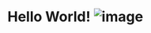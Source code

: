 # Hello World! ![image](https://github.com/user-attachments/assets/eabfa5f4-6b60-4228-97e1-dd37742eff34)
